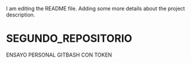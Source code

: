 I am editing the README file. Adding some more details about the project description.
# SEGUNDO_REPOSITORIO
ENSAYO PERSONAL GITBASH CON TOKEN
